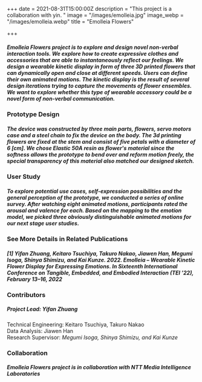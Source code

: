 +++
date = 2021-08-31T15:00:00Z
description = "This project is a collaboration with yin. "
image = "/images/emolleia.jpg"
image_webp = "/images/emolleia.webp"
title = "Emolleia Flowers"

+++
##### Emolleia Flowers project is to explore and design novel non-verbal interaction tools. We explore how to create expressive clothes and accessories that are able to instantaneously reflect our feelings.  We design a wearable kinetic display in form of three 3D printed flowers that can dynamically open and close at different speeds. Users can define their own animated motions. The kinetic display is the result of several design iterations trying to capture the movements of flower ensembles. We want to explore whether this type of wearable accessory could be a novel form of non-verbal communication.

### **Prototype Design**

##### The device was constructed by three main parts, flowers, servo motors case and a steel chain to fix the device on the body. The 3d printing flowers are fixed at the stem and consist of five petals with a diameter of 6 \[cm\]. We chose Elastic 50A resin as flower's material since the softness allows the prototype to bend over and reform motion freely, the special transparency of this material also matched our designed sketch.

### **User Study**

##### To explore potential use cases, self-expression possibilities and the general perception of the prototype, we conducted a series of online survey. After watching eight animated motions, participants rated the arousal and valence for each. Based on the mapping to the emotion model, we picked three obviously distinguishable animated motions for our next stage user studies.

### **See More Details in Related Publications**

##### _\[1\] Yifan Zhuang, Keitaro Tsuchiya, Takuro Nakao, Jiawen Han, Megumi Isoga, Shinya Shimizu, and Kai Kunze. 2022. Emolleia – Wearable Kinetic Flower Display for Expressing Emotions. In Sixteenth International Conference on Tangible, Embedded, and Embodied Interaction (TEI ’22), February 13–16, 2022_

### **Contributors**

##### Project Lead: Yifan Zhuang  
Technical Engineering: Keitaro Tsuchiya, Takuro Nakao  
Data Analysis: Jiawen Han  
Research Supervisor: _Megumi Isoga, Shinya Shimizu, and Kai Kunze_

### **Collaboration**

##### Emolleia Flowers project is in collaboration with NTT Media Intelligence Laboratories